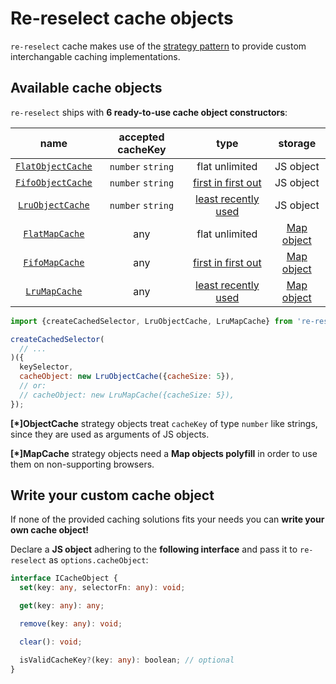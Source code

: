# Re-reselect cache objects

`re-reselect` cache makes use of the [strategy pattern][wiki-strategy-pattern] to provide custom interchangable caching
implementations.

## Available cache objects

`re-reselect` ships with **6 ready-to-use cache object constructors**:

|                   name                    | accepted cacheKey |                 type                  |            storage             |
|:-----------------------------------------:|:-----------------:|:-------------------------------------:|:------------------------------:|
| [`FlatObjectCache`](./FlatObjectCache.ts) | `number` `string` |            flat unlimited             |           JS object            |
| [`FifoObjectCache`](./FifoObjectCache.ts) | `number` `string` | [first in first out][docs-fifo-cache] |           JS object            |
|  [`LruObjectCache`](./LruObjectCache.ts)  | `number` `string` | [least recently used][docs-lru-cache] |           JS object            |
|    [`FlatMapCache`](./FlatMapCache.ts)    |        any        |            flat unlimited             | [Map object][docs-mozilla-map] |
|    [`FifoMapCache`](./FifoMapCache.ts)    |        any        | [first in first out][docs-fifo-cache] | [Map object][docs-mozilla-map] |
|     [`LruMapCache`](./LruMapCache.ts)     |        any        | [least recently used][docs-lru-cache] | [Map object][docs-mozilla-map] |

<!-- prettier-ignore -->

```js
import {createCachedSelector, LruObjectCache, LruMapCache} from 're-reselect';

createCachedSelector(
  // ...
)({
  keySelector,
  cacheObject: new LruObjectCache({cacheSize: 5}),
  // or:
  // cacheObject: new LruMapCache({cacheSize: 5}),
});
```

**[*]ObjectCache** strategy objects treat `cacheKey` of type `number` like strings, since they are used as arguments of
JS objects.

**[*]MapCache** strategy objects need a **Map objects polyfill** in order to use them on non-supporting browsers.

## Write your custom cache object

If none of the provided caching solutions fits your needs you can **write your own cache object!**

Declare a **JS object** adhering to the **following interface** and pass it to `re-reselect` as `options.cacheObject`:

```ts
interface ICacheObject {
  set(key: any, selectorFn: any): void;

  get(key: any): any;

  remove(key: any): void;

  clear(): void;

  isValidCacheKey?(key: any): boolean; // optional
}
```

[docs-strategy-object]: https://sourcemaking.com/design_patterns/strategy

[wiki-strategy-pattern]: https://en.wikipedia.org/wiki/Strategy_pattern

[docs-fifo-cache]: https://en.wikipedia.org/wiki/Cache_replacement_policies#First_in_first_out_(FIFO)

[docs-lru-cache]: https://en.wikipedia.org/wiki/Cache_replacement_policies#Least_recently_used_(LRU)

[docs-mozilla-map]: https://developer.mozilla.org/en-US/docs/Web/JavaScript/Reference/Global_Objects/Map
